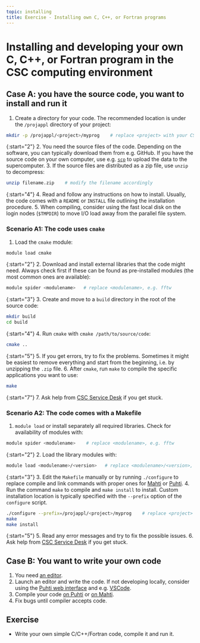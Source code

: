 ```yaml
---
topic: installing
title: Exercise - Installing own C, C++, or Fortran programs
---
```


# Installing and developing your own C, C++, or Fortran program in the CSC computing environment

## Case A: you have the source code, you want to install and run it

1. Create a directory for your code. The recommended location is under the `/projappl` directory of your project:

```bash
mkdir -p /projappl/<project>/myprog    # replace <project> with your CSC project, e.g. project_2001234
```

{:start="2"}
2. You need the source files of the code. Depending on the software, you can typically download them from e.g. GitHub. If you have the source code on your own computer, use e.g. [`scp`](https://docs.csc.fi/data/moving/scp/) to upload the data to the supercomputer.
3. If the source files are distributed as a zip file, use `unzip` to decompress:

```bash
unzip filename.zip    # modify the filename accordingly
```

{:start="4"}
4. Read and follow any instructions on how to install. Usually, the code comes with a `README` or `INSTALL` file outlining the installation procedure.
5. When compiling, consider using the fast local disk on the login nodes (`$TMPDIR`) to move I/O load away from the parallel file system.

### Scenario A1: The code uses `cmake`

1. Load the `cmake` module:

```bash
module load cmake
```

{:start="2"}
2. Download and install external libraries that the code might need. Always check first if these can be found as pre-installed modules (the most common ones are available):

```bash
module spider <modulename>   # replace <modulename>, e.g. fftw
```

{:start="3"}
3. Create and move to a `build` directory in the root of the source code:

```bash
mkdir build
cd build
```

{:start="4"}
4. Run `cmake` with `cmake /path/to/source/code`:

```bash
cmake ..
```

{:start="5"}
5. If you get errors, try to fix the problems. Sometimes it might be easiest to remove everything and start from the beginning, i.e. by unzipping the `.zip` file.
6. After `cmake`, run `make` to compile the specific applications you want to use:

```bash
make
```

{:start="7"}
7. Ask help from [CSC Service Desk](https://docs.csc.fi/support/contact/) if you get stuck.

### Scenario A2: The code comes with a Makefile

1. `module load` or install separately all required libraries. Check for availability of modules with:

```bash
module spider <modulename>    # replace <modulename>, e.g. fftw
```

{:start="2"}
2. Load the library modules with:

```bash
module load <modulename>/<version>   # replace <modulename>/<version>, e.g. fftw/3.3.10-mpi
```

{:start="3"}
3. Edit the `Makefile` manually or by running `./configure` to replace compile and link commands with proper ones for [Mahti](https://docs.csc.fi/computing/compiling-mahti/) or [Puhti](https://docs.csc.fi/computing/compiling-puhti/).
4. Run the command `make` to compile and `make install` to install. Custom installation location is typically specified with the `--prefix` option of the `configure` script.

```bash
./configure --prefix=/projappl/<project>/myprog    # replace <project> with your CSC project, e.g. project_2001234 
make
make install
```

{:start="5"}
5. Read any error messages and try to fix the possible issues.
6. Ask help from [CSC Service Desk](https://docs.csc.fi/support/contact/) if you get stuck.

## Case B: You want to write your own code

1. You need [an editor](https://docs.csc.fi/support/tutorials/env-guide/text-and-image-processing/).
2. Launch an editor and write the code. If not developing locally, consider using the [Puhti web interface](https://www.puhti.csc.fi) and e.g. [VSCode](https://docs.csc.fi/computing/webinterface/vscode/).
3. Compile your code [on Puhti](https://docs.csc.fi/computing/compiling-puhti/) or [on Mahti](https://docs.csc.fi/computing/compiling-mahti/).
4. Fix bugs until compiler accepts code.

## Exercise

- Write your own simple C/C++/Fortran code, compile it and run it.
